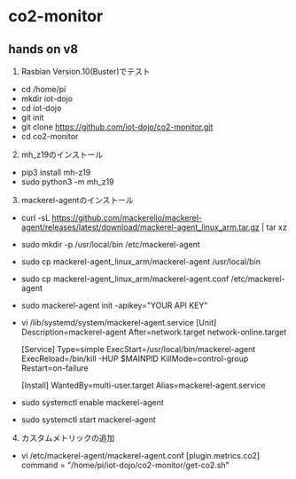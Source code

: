 # co2-monitor
hands on v8
---
1. Rasbian Version.10(Buster)でテスト

 * cd /home/pi
 * mkdir iot-dojo
 * cd iot-dojo
 * git init
 * git clone https://github.com/iot-dojo/co2-monitor.git
 * cd co2-monitor

2. mh_z19のインストール

 * pip3 install mh-z19
 * sudo python3 -m mh_z19

3. mackerel-agentのインストール

 * curl -sL https://github.com/mackerelio/mackerel-agent/releases/latest/download/mackerel-agent_linux_arm.tar.gz | tar xz
 * sudo mkdir -p /usr/local/bin /etc/mackerel-agent
 * sudo cp mackerel-agent_linux_arm/mackerel-agent /usr/local/bin
 * sudo cp mackerel-agent_linux_arm/mackerel-agent.conf /etc/mackerel-agent
 * sudo mackerel-agent init -apikey="YOUR API KEY"
 * vi /lib/systemd/system/mackerel-agent.service
   [Unit]
   Description=mackerel-agent
   After=network.target network-online.target

   [Service]
   Type=simple
   ExecStart=/usr/local/bin/mackerel-agent
   ExecReload=/bin/kill -HUP $MAINPID
   KillMode=control-group
   Restart=on-failure

   [Install]
   WantedBy=multi-user.target
   Alias=mackerel-agent.service

 * sudo systemctl enable mackerel-agent
 * sudo systemctl start mackerel-agent

4. カスタムメトリックの追加

 * vi /etc/mackerel-agent/mackerel-agent.conf
   [plugin.metrics.co2]
   command = "/home/pi/iot-dojo/co2-monitor/get-co2.sh"


